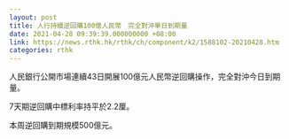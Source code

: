 ```yaml
---
layout: post
title: 人行持續逆回購100億人民幣　完全對沖單日到期量
date: 2021-04-28 09:39:39.000000000 +08:00
link: https://news.rthk.hk/rthk/ch/component/k2/1588102-20210428.htm
categories: rthk
---
```


人民銀行公開市場連續43日開展100億元人民幣逆回購操作，完全對沖今日到期量。

7天期逆回購中標利率持平於2.2厘。

本周逆回購到期規模500億元。

